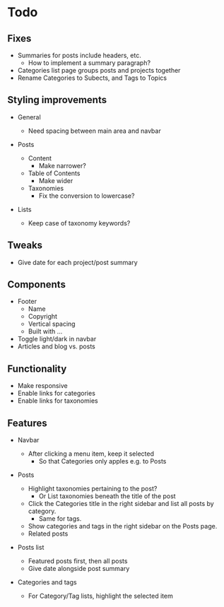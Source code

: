# Todo

## Fixes

* Summaries for posts include headers, etc.
  * How to implement a summary paragraph?
* Categories list page groups posts and projects together
* Rename Categories to Subects, and Tags to Topics


## Styling improvements

* General
  * Need spacing between main area and navbar

* Posts 
  * Content
    * Make narrower?
  * Table of Contents
    * Make wider
  * Taxonomies
    * Fix the conversion to lowercase?

* Lists
  * Keep case of taxonomy keywords?


## Tweaks

* Give date for each project/post summary


## Components

* Footer
  * Name
  * Copyright
  * Vertical spacing
  * Built with ...
* Toggle light/dark in navbar
* Articles and blog vs. posts


## Functionality

* Make responsive
* Enable links for categories
* Enable links for taxonomies


## Features

* Navbar
  * After clicking a menu item, keep it selected
    * So that Categories only apples e.g. to Posts

* Posts
  * Highlight taxonomies pertaining to the post?
    * Or List taxonomies beneath the title of the post
  * Click the Categories title in the right sidebar and list all posts by category.
    * Same for tags.
  * Show categories and tags in the right sidebar on the Posts page.
  * Related posts

* Posts list
  * Featured posts first, then all posts
  * Give date alongside post summary

* Categories and tags
  * For Category/Tag lists, highlight the selected item
